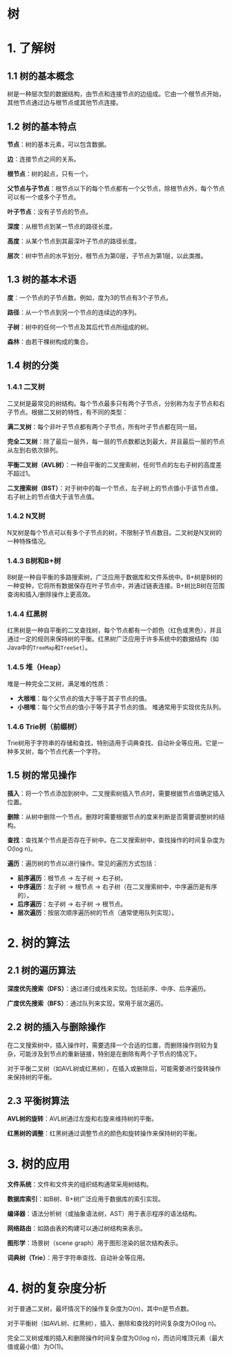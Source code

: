 # 树

# 1. 了解树

## 1.1 树的基本概念

树是一种层次型的数据结构，由节点和连接节点的边组成。它由一个根节点开始，其他节点通过边与根节点或其他节点连接。

## 1.2 树的基本特点

**节点**：树的基本元素，可以包含数据。

**边**：连接节点之间的关系。

**根节点**：树的起点，只有一个。

**父节点与子节点**：根节点以下的每个节点都有一个父节点，除根节点外，每个节点可以有一个或多个子节点。

**叶子节点**：没有子节点的节点。

**深度**：从根节点到某一节点的路径长度。

**高度**：从某个节点到其最深叶子节点的路径长度。

**层次**：树中节点的水平划分，根节点为第0层，子节点为第1层，以此类推。

## 1.3 树的基本术语

**度**：一个节点的子节点数。例如，度为3的节点有3个子节点。

**路径**：从一个节点到另一个节点的连续边的序列。

**子树**：树中的任何一个节点及其后代节点所组成的树。

**森林**：由若干棵树构成的集合。

## 1.4 树的分类

### 1.4.1 二叉树

二叉树是最常见的树结构。每个节点最多只有两个子节点，分别称为左子节点和右子节点。根据二叉树的特性，有不同的类型：

**满二叉树**：每个非叶子节点都有两个子节点，所有叶子节点都在同一层。

**完全二叉树**：除了最后一层外，每一层的节点数都达到最大，并且最后一层的节点从左到右依次排列。

**平衡二叉树（AVL树）**：一种自平衡的二叉搜索树，任何节点的左右子树的高度差不超过1。

**二叉搜索树（BST）**：对于树中的每一个节点，左子树上的节点值小于该节点值，右子树上的节点值大于该节点值。

### 1.4.2 N叉树

N叉树是每个节点可以有多个子节点的树，不限制子节点数目。二叉树是N叉树的一种特殊情况。

### 1.4.3 B树和B+树

B树是一种自平衡的多路搜索树，广泛应用于数据库和文件系统中。B+树是B树的一种变种，它将所有数据保存在叶子节点中，并通过链表连接。B+树比B树在范围查询和插入/删除操作上更高效。

### 1.4.4 红黑树

红黑树是一种自平衡的二叉查找树，每个节点都有一个颜色（红色或黑色），并且通过一定的规则来保持树的平衡。红黑树广泛应用于许多系统中的数据结构（如Java中的`TreeMap`和`TreeSet`）。

### 1.4.5 堆（Heap）

堆是一种完全二叉树，满足堆的性质：

- **大根堆**：每个父节点的值大于等于其子节点的值。
- **小根堆**：每个父节点的值小于等于其子节点的值。 堆通常用于实现优先队列。

### 1.4.6 Trie树（前缀树）

Trie树用于字符串的存储和查找，特别适用于词典查找、自动补全等应用。它是一种多叉树，每个节点代表一个字符。

## 1.5 树的常见操作

**插入**：将一个节点添加到树中。二叉搜索树插入节点时，需要根据节点值确定插入位置。

**删除**：从树中删除一个节点。删除时需要根据节点的度来判断是否需要调整树的结构。

**查找**：查找某个节点是否存在于树中。在二叉搜索树中，查找操作的时间复杂度为O(log n)。

**遍历**：遍历树的节点以进行操作。常见的遍历方式包括：

- **前序遍历**：根节点 -> 左子树 -> 右子树。
- **中序遍历**：左子树 -> 根节点 -> 右子树（在二叉搜索树中，中序遍历是有序的）。
- **后序遍历**：左子树 -> 右子树 -> 根节点。
- **层次遍历**：按层次顺序遍历树的节点（通常使用队列实现）。

# 2. 树的算法

## 2.1 树的遍历算法

**深度优先搜索（DFS）**：通过递归或栈来实现。包括前序、中序、后序遍历。

**广度优先搜索（BFS）**：通过队列来实现，常用于层次遍历。

## 2.2 树的插入与删除操作

在二叉搜索树中，插入操作时，需要选择一个合适的位置，而删除操作则较为复杂，可能涉及到节点的重新链接，特别是在删除有两个子节点的情况下。

对于平衡二叉树（如AVL树或红黑树），在插入或删除后，可能需要进行旋转操作来保持树的平衡。

## 2.3 平衡树算法

**AVL树的旋转**：AVL树通过左旋和右旋来维持树的平衡。

**红黑树的调整**：红黑树通过调整节点的颜色和旋转操作来保持树的平衡。

# 3. 树的应用

**文件系统**：文件和文件夹的组织结构通常采用树结构。

**数据库索引**：如B树、B+树广泛应用于数据库的索引实现。

**编译器**：语法分析树（或抽象语法树，AST）用于表示程序的语法结构。

**网络路由**：如路由表的构建可以通过树结构来表示。

**图形学**：场景树（scene graph）用于图形渲染的层次结构表示。

**词典树（Trie）**：用于字符串查找、自动补全等应用。

# 4. 树的复杂度分析

对于普通二叉树，最坏情况下的操作复杂度为O(n)，其中n是节点数。

对于平衡树（如AVL树、红黑树），插入、删除和查找的时间复杂度为O(log n)。

完全二叉树或堆的插入和删除操作时间复杂度为O(log n)，而访问堆顶元素（最大值或最小值）为O(1)。

